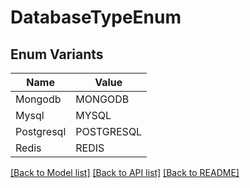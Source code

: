# DatabaseTypeEnum

## Enum Variants

| Name | Value |
|---- | -----|
| Mongodb | MONGODB |
| Mysql | MYSQL |
| Postgresql | POSTGRESQL |
| Redis | REDIS |


[[Back to Model list]](../README.md#documentation-for-models) [[Back to API list]](../README.md#documentation-for-api-endpoints) [[Back to README]](../README.md)


